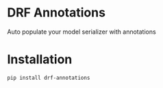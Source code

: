 # DRF Annotations

Auto populate your model serializer with annotations

# Installation

```
pip install drf-annotations
```
